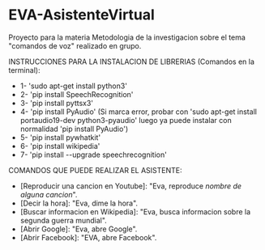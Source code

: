 # EVA-AsistenteVirtual
Proyecto para la materia Metodologia de la investigacion sobre el tema "comandos de voz" realizado en grupo.

INSTRUCCIONES PARA LA INSTALACION DE LIBRERIAS (Comandos en la terminal):

* 1- 'sudo apt-get install python3'
* 2- 'pip install SpeechRecognition'
* 3- 'pip install pyttsx3'
* 4- 'pip install PyAudio' (Si marca error, probar con 'sudo apt-get install portaudio19-dev python3-pyaudio'
luego ya puede instalar con normalidad 'pip install PyAudio')
* 5- 'pip install pywhatkit'
* 6- 'pip install wikipedia'
* 7- 'pip install --upgrade speechrecognition'

COMANDOS QUE PUEDE REALIZAR EL ASISTENTE:

* [Reproducir una cancion en Youtube]: "Eva, reproduce *nombre de alguna cancion*".
* [Decir la hora]: "Eva, dime la hora".
* [Buscar informacion en Wikipedia]: "Eva, busca informacion sobre la segunda guerra mundial".
* [Abrir Google]: "Eva, abre Google".
* [Abrir Facebook]: "EVA, abre Facebook".
 
